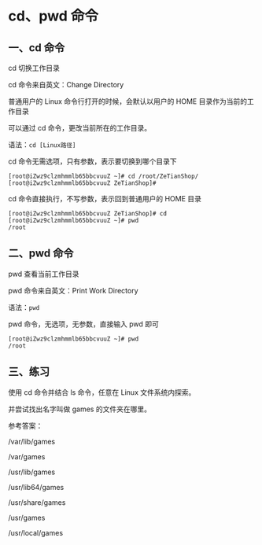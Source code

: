 # cd、pwd 命令

## 一、cd 命令

cd 切换工作目录

cd 命令来自英文：Change Directory

普通用户的 Linux 命令行打开的时候，会默认以用户的 HOME 目录作为当前的工作目录

可以通过 cd 命令，更改当前所在的工作目录。

语法：`cd [Linux路径]`

cd 命令无需选项，只有参数，表示要切换到哪个目录下

```shell
[root@iZwz9clzmhmmlb65bbcvuuZ ~]# cd /root/ZeTianShop/
[root@iZwz9clzmhmmlb65bbcvuuZ ZeTianShop]#
```

cd 命令直接执行，不写参数，表示回到普通用户的 HOME 目录

```shell
[root@iZwz9clzmhmmlb65bbcvuuZ ZeTianShop]# cd
[root@iZwz9clzmhmmlb65bbcvuuZ ~]# pwd
/root
```

## 二、pwd 命令

pwd 查看当前工作目录

pwd 命令来自英文：Print Work Directory

语法：`pwd`

pwd 命令，无选项，无参数，直接输入 pwd 即可

```shell
[root@iZwz9clzmhmmlb65bbcvuuZ ~]# pwd
/root
```

## 三、练习

使用 cd 命令并结合 ls 命令，任意在 Linux 文件系统内探索。

并尝试找出名字叫做 games 的文件夹在哪里。

参考答案：

/var/lib/games

/var/games

/usr/lib/games

/usr/lib64/games

/usr/share/games

/usr/games

/usr/local/games
